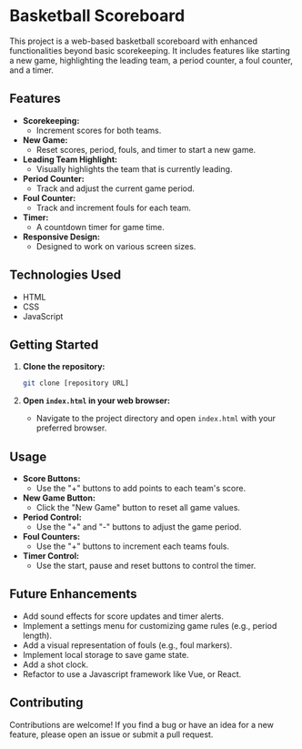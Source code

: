 # Basketball Scoreboard

This project is a web-based basketball scoreboard with enhanced functionalities beyond basic scorekeeping. It includes features like starting a new game, highlighting the leading team, a period counter, a foul counter, and a timer.

## Features

* **Scorekeeping:**
    * Increment scores for both teams.
* **New Game:**
    * Reset scores, period, fouls, and timer to start a new game.
* **Leading Team Highlight:**
    * Visually highlights the team that is currently leading.
* **Period Counter:**
    * Track and adjust the current game period.
* **Foul Counter:**
    * Track and increment fouls for each team.
* **Timer:**
    * A countdown timer for game time.
* **Responsive Design:**
    * Designed to work on various screen sizes.

## Technologies Used

* HTML
* CSS
* JavaScript

## Getting Started

1.  **Clone the repository:**

    ```bash
    git clone [repository URL]
    ```

2.  **Open `index.html` in your web browser:**

    * Navigate to the project directory and open `index.html` with your preferred browser.

## Usage

* **Score Buttons:**
    * Use the "+" buttons to add points to each team's score.
* **New Game Button:**
    * Click the "New Game" button to reset all game values.
* **Period Control:**
    * Use the "+" and "-" buttons to adjust the game period.
* **Foul Counters:**
    * Use the "+" buttons to increment each teams fouls.
* **Timer Control:**
    * Use the start, pause and reset buttons to control the timer.

## Future Enhancements

* Add sound effects for score updates and timer alerts.
* Implement a settings menu for customizing game rules (e.g., period length).
* Add a visual representation of fouls (e.g., foul markers).
* Implement local storage to save game state.
* Add a shot clock.
* Refactor to use a Javascript framework like Vue, or React.

## Contributing

Contributions are welcome! If you find a bug or have an idea for a new feature, please open an issue or submit a pull request.

